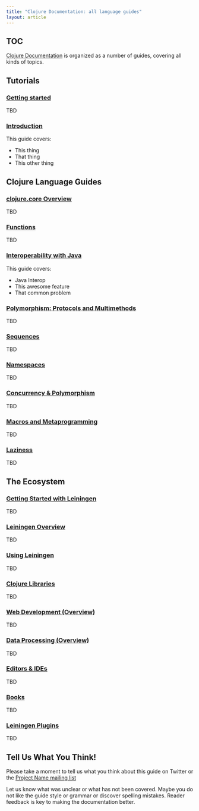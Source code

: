 ```yaml
---
title: "Clojure Documentation: all language guides"
layout: article
---
```


## TOC

[Clojure Documentation](https://github.com/clojuredocs/cds) is organized as a number of guides, covering all kinds of topics.


## Tutorials

###  [Getting started](/articles/tutorials/getting_started.html)

TBD


### [Introduction](/articles/tutorials/introduction.html)

This guide covers:

 * This thing
 * That thing
 * This other thing



## Clojure Language Guides

### [clojure.core Overview](/articles/language/core_overview.html)

TBD


### [Functions](/articles/language/functions.html)

TBD


### [Interoperability with Java](/articles/language/interop.html)

This guide covers:

 * Java Interop
 * This awesome feature
 * That common problem


### [Polymorphism: Protocols and Multimethods](/articles/language/polymorphism.html)

TBD


### [Sequences](/articles/language/sequences.html)

TBD


### [Namespaces](/articles/language/namespaces.html)

TBD


### [Concurrency & Polymorphism](/articles/language/concurrency_and_polymorphism.html)

TBD


### [Macros and Metaprogramming](/articles/language/macros.html)

TBD


### [Laziness](/articles/language/laziness.html)

TBD



## The Ecosystem

### [Getting Started with Leiningen](/articles/ecosystem/leiningen/getting_started.html)

TBD


### [Leiningen Overview](/articles/ecosystem/leiningen/overview.html)

TBD


### [Using Leiningen](/articles/ecosystem/leiningen/using.html)

TBD


### [Clojure Libraries](/articles/ecosystem/libraries.html)

TBD


### [Web Development (Overview)](/articles/ecosystem/web_development.html)

TBD


### [Data Processing (Overview)](/articles/ecosystem/data_processing.html)

TBD


### [Editors & IDEs](/articles/ecosystem/development_tools.html)

TBD


### [Books](/articles/ecosystem/books.html)

TBD


### [Leiningen Plugins](/articles/ecosystem/leiningen/plugins.html)

TBD



## Tell Us What You Think!

Please take a moment to tell us what you think about this guide on Twitter or the [Project Name mailing list](/)

Let us know what was unclear or what has not been covered. Maybe you do not like the guide style or grammar or discover spelling mistakes. Reader feedback is key to making the documentation better.
